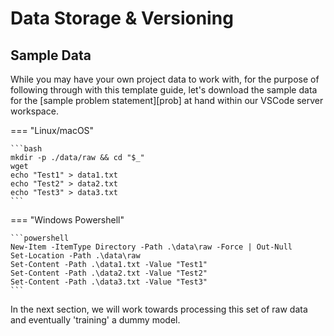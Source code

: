 # Data Storage & Versioning

## Sample Data

While you may have your own project data to work with, for the purpose
of following through with this template guide, let's download the 
sample data for the [sample problem statement][prob] at hand within our 
VSCode server workspace.

=== "Linux/macOS"

    ```bash
    mkdir -p ./data/raw && cd "$_"
    wget 
    echo "Test1" > data1.txt
    echo "Test2" > data2.txt
    echo "Test3" > data3.txt
    ```

=== "Windows Powershell"

    ```powershell 
    New-Item -ItemType Directory -Path .\data\raw -Force | Out-Null
    Set-Location -Path .\data\raw
    Set-Content -Path .\data1.txt -Value "Test1"
    Set-Content -Path .\data2.txt -Value "Test2"
    Set-Content -Path .\data3.txt -Value "Test3"
    ```

In the next section, we will work towards processing this set of raw
data and eventually 'training' a dummy model.
